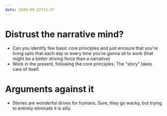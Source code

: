 ```yaml
---
date: 2020-09-22T13:27
---
```


# Distrust the narrative mind?

- Can you identify few basic core principles and just ennsure that you're living upto that each day or every time you're gonna sit to work (that might be a better driving force than a narrative)
- Work in the present, following the core principles. The "story" takes care of itself.


# Arguments against it

- Stories are wonderful drives for humans. Sure, they go wacky, but trying to entirely eliminate it is silly.
